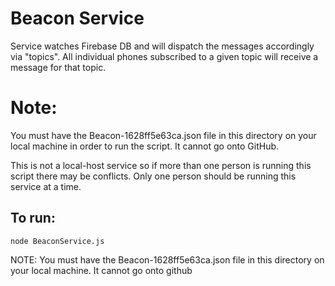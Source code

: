 # Beacon Service

Service watches Firebase DB and will dispatch the messages accordingly via "topics".
All individual phones subscribed to a given topic will receive a message for that topic.  

# Note: 
You must have the Beacon-1628ff5e63ca.json file in this directory on your local machine in order to run the script. It cannot go onto GitHub.

This is not a local-host service so if more than one person is running this script there may be conflicts. Only one person should be running this service at a time.

## To run:
```node BeaconService.js```


NOTE: You must have the Beacon-1628ff5e63ca.json file in this directory on your local machine. It cannot go onto github 
